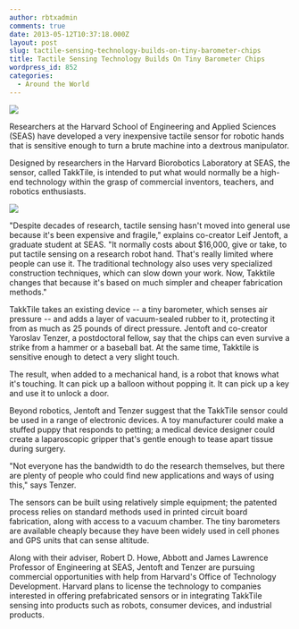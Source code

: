 ```yaml
---
author: rbtxadmin
comments: true
date: 2013-05-12T10:37:18.000Z
layout: post
slug: tactile-sensing-technology-builds-on-tiny-barometer-chips
title: Tactile Sensing Technology Builds On Tiny Barometer Chips
wordpress_id: 852
categories:
  - Around the World
---
```


![](http://images.sciencedaily.com/2013/04/130418104231-large.jpg)

Researchers at the Harvard School of Engineering and Applied Sciences (SEAS) have developed a very inexpensive tactile sensor for robotic hands that is sensitive enough to turn a brute machine into a dextrous manipulator.

Designed by researchers in the Harvard Biorobotics Laboratory at SEAS, the sensor, called TakkTile, is intended to put what would normally be a high-end technology within the grasp of commercial inventors, teachers, and robotics enthusiasts.

![](http://www.wired.com/images_blogs/gadgetlab/2011/10/stretchy_material_news.jpg)

"Despite decades of research, tactile sensing hasn't moved into general use because it's been expensive and fragile," explains co-creator Leif Jentoft, a graduate student at SEAS. "It normally costs about $16,000, give or take, to put tactile sensing on a research robot hand. That's really limited where people can use it. The traditional technology also uses very specialized construction techniques, which can slow down your work. Now, Takktile changes that because it's based on much simpler and cheaper fabrication methods."

TakkTile takes an existing device -- a tiny barometer, which senses air pressure -- and adds a layer of vacuum-sealed rubber to it, protecting it from as much as 25 pounds of direct pressure. Jentoft and co-creator Yaroslav Tenzer, a postdoctoral fellow, say that the chips can even survive a strike from a hammer or a baseball bat. At the same time, Takktile is sensitive enough to detect a very slight touch.

The result, when added to a mechanical hand, is a robot that knows what it's touching. It can pick up a balloon without popping it. It can pick up a key and use it to unlock a door.

Beyond robotics, Jentoft and Tenzer suggest that the TakkTile sensor could be used in a range of electronic devices. A toy manufacturer could make a stuffed puppy that responds to petting; a medical device designer could create a laparoscopic gripper that's gentle enough to tease apart tissue during surgery.

"Not everyone has the bandwidth to do the research themselves, but there are plenty of people who could find new applications and ways of using this," says Tenzer.

The sensors can be built using relatively simple equipment; the patented process relies on standard methods used in printed circuit board fabrication, along with access to a vacuum chamber. The tiny barometers are available cheaply because they have been widely used in cell phones and GPS units that can sense altitude.

Along with their adviser, Robert D. Howe, Abbott and James Lawrence Professor of Engineering at SEAS, Jentoft and Tenzer are pursuing commercial opportunities with help from Harvard's Office of Technology Development. Harvard plans to license the technology to companies interested in offering prefabricated sensors or in integrating TakkTile sensing into products such as robots, consumer devices, and industrial products.
